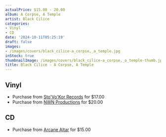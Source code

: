 ```yaml
---
actualPrice: $15.00 - 20.00
album: A Corpse, A Temple
artist: Black Cilice
categories:
- Vinyl
- CD
date: '2024-10-11T05:25:19'
draft: false
images:
- /images/covers/black_cilice-a_corpse,_a_temple.jpg
inStock: true
thumbnailImage: /images/covers/black_cilice-a_corpse,_a_temple-thumb.jpg
title: Black Cilice - A Corpse, A Temple
---
```


## Vinyl
* Purchase from [Sto'Vo'Kor Records](https://stovokor-records.com/products/black-cilice-a-corpse-a-temple) for $17.00
* Purchase from [NWN Productions](http://shop.nwnprod.com/index.php?route=product/product&path=75&product_id=56629&sort=pd.name&order=ASC) for $20.00
## CD
* Purchase from [Arcane Altar](https://arcanealtar.bigcartel.com/product/black-cilice-a-corpse-a-temple-cd) for $15.00
